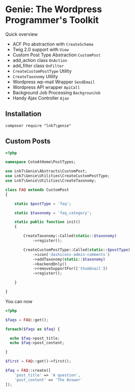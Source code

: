 # Genie: The Wordpress Programmer's Toolkit

Quick overview
- ACF Pro abstraction with `CreateSchema` 
- Twig 2.0 support with `View`
- Custom Post Type Abstraction `CustomPost`
- add_action class `OnAction`  
- add_filter class `OnFilter` 
- `CreateCustomPostType` Utility
- `CreateTaxonomy` Utility 
- Wordpress wp-mail Wrapper `SendEmail`
- Wordpress API wrapper `ApiCall`
- Background Job Processing `BackgrounJob`
- Handy Ajax Controller `Ajax`
 
## Installation

`composer require "lnk7\genie"`

## Custom Posts

```php
<?php

namespace CoteAtHome\PostTypes;

use Lnk7\Genie\Abstracts\CustomPost;
use Lnk7\Genie\Utilities\CreateCustomPostType;
use Lnk7\Genie\Utilities\CreateTaxonomy;

class FAQ extends CustomPost
{

    static $postType = 'faq';

    static $taxonomy = 'faq_category';

    static public function init()
    {

        CreateTaxonomy::Called(static::$taxonomy)
            ->register();

        CreateCustomPostType::Called(static::$postType)
            ->icon('dashicons-admin-comments')
            ->addTaxonomy(static::$taxonomy)
            ->backendOnly()
            ->removeSupportFor(['thumbnail'])
            ->register();

    }

}
```
You can now

```php
<?php

$faqs = FAQ::get();

foreach($faqs as $faq) { 

  echo $faq->post_title;
  echo $faq->post_content;

}

$first = FAQ::get()->first();

$faq = FAQ::create([
    'post_title' => 'A question',
    'post_content' => 'The Answer'
]);

``` 